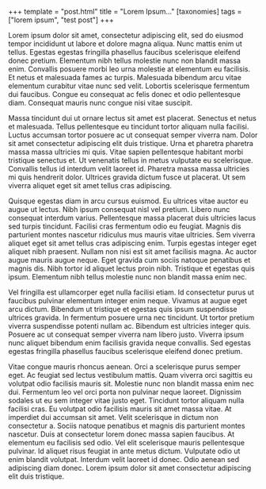 +++
template = "post.html"
title = "Lorem Ipsum…"
[taxonomies]
tags = ["lorem ipsum", "test post"]
+++

Lorem ipsum dolor sit amet, consectetur adipiscing elit, sed do eiusmod tempor incididunt ut labore et dolore magna aliqua. Nunc mattis enim ut tellus. Egestas egestas fringilla phasellus faucibus scelerisque eleifend donec pretium. Elementum nibh tellus molestie nunc non blandit massa enim. Convallis posuere morbi leo urna molestie at elementum eu facilisis. Et netus et malesuada fames ac turpis. Malesuada bibendum arcu vitae elementum curabitur vitae nunc sed velit. Lobortis scelerisque fermentum dui faucibus. Congue eu consequat ac felis donec et odio pellentesque diam. Consequat mauris nunc congue nisi vitae suscipit.

Massa tincidunt dui ut ornare lectus sit amet est placerat. Senectus et netus et malesuada. Tellus pellentesque eu tincidunt tortor aliquam nulla facilisi. Luctus accumsan tortor posuere ac ut consequat semper viverra nam. Dolor sit amet consectetur adipiscing elit duis tristique. Urna et pharetra pharetra massa massa ultricies mi quis. Vitae sapien pellentesque habitant morbi tristique senectus et. Ut venenatis tellus in metus vulputate eu scelerisque. Convallis tellus id interdum velit laoreet id. Pharetra massa massa ultricies mi quis hendrerit dolor. Ultrices gravida dictum fusce ut placerat. Ut sem viverra aliquet eget sit amet tellus cras adipiscing.

<!-- more -->

Quisque egestas diam in arcu cursus euismod. Eu ultrices vitae auctor eu augue ut lectus. Nibh ipsum consequat nisl vel pretium. Libero nunc consequat interdum varius. Pellentesque massa placerat duis ultricies lacus sed turpis tincidunt. Facilisi cras fermentum odio eu feugiat. Magnis dis parturient montes nascetur ridiculus mus mauris vitae ultricies. Sem viverra aliquet eget sit amet tellus cras adipiscing enim. Turpis egestas integer eget aliquet nibh praesent. Nullam non nisi est sit amet facilisis magna. Ac auctor augue mauris augue neque. Eget gravida cum sociis natoque penatibus et magnis dis. Nibh tortor id aliquet lectus proin nibh. Tristique et egestas quis ipsum. Elementum nibh tellus molestie nunc non blandit massa enim nec.

Vel fringilla est ullamcorper eget nulla facilisi etiam. Id consectetur purus ut faucibus pulvinar elementum integer enim neque. Vivamus at augue eget arcu dictum. Bibendum ut tristique et egestas quis ipsum suspendisse ultrices gravida. In fermentum posuere urna nec tincidunt. Ut tortor pretium viverra suspendisse potenti nullam ac. Bibendum est ultricies integer quis. Posuere ac ut consequat semper viverra nam libero justo. Viverra ipsum nunc aliquet bibendum enim facilisis gravida neque convallis. Sed egestas egestas fringilla phasellus faucibus scelerisque eleifend donec pretium.

Vitae congue mauris rhoncus aenean. Orci a scelerisque purus semper eget. Ac feugiat sed lectus vestibulum mattis. Quam viverra orci sagittis eu volutpat odio facilisis mauris sit. Molestie nunc non blandit massa enim nec dui. Fermentum leo vel orci porta non pulvinar neque laoreet. Dignissim sodales ut eu sem integer vitae justo eget. Tincidunt tortor aliquam nulla facilisi cras. Eu volutpat odio facilisis mauris sit amet massa vitae. At imperdiet dui accumsan sit amet. Velit scelerisque in dictum non consectetur a. Sociis natoque penatibus et magnis dis parturient montes nascetur. Duis at consectetur lorem donec massa sapien faucibus. At elementum eu facilisis sed odio. Vel elit scelerisque mauris pellentesque pulvinar. Id aliquet risus feugiat in ante metus dictum. Vulputate odio ut enim blandit volutpat. Interdum velit laoreet id donec. Odio aenean sed adipiscing diam donec. Lorem ipsum dolor sit amet consectetur adipiscing elit duis tristique.
